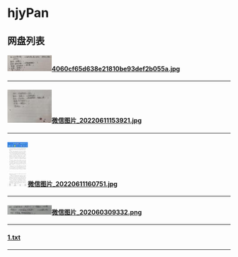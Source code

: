 # hjyPan

## 网盘列表

#### <img src=".\tmp\4060cf65d638e21810be93def2b055a_tmp.jpg"/>[4060cf65d638e21810be93def2b055a.jpg](.\4060cf65d638e21810be93def2b055a.jpg)
------

#### <img src=".\tmp\微信图片_20220611153921_tmp.jpg"/>[微信图片_20220611153921.jpg](.\微信图片_20220611153921.jpg)
------

#### <img src=".\tmp\微信图片_20220611160751_tmp.jpg"/>[微信图片_20220611160751.jpg](.\微信图片_20220611160751.jpg)
------

#### <img src=".\tmp\微信图片_202060309332_tmp.png"/>[微信图片_202060309332.png](.\微信图片_202060309332.png)
------

#### [1.txt](.\1.txt)
------

